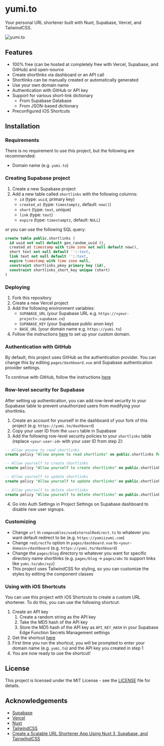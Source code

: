 # yumi.to

Your personal URL shortener built with Nuxt, Supabase, Vercel, and TailwindCSS.

![yumi.to](./readme/dashboard.png)

## Features

- 100% free (can be hosted at completely free with Vercel, Supabase, and GitHub)
  and open-source
- Create shortlinks via dashboard or an API call
- Shortlinks can be manually created or automatically generated
- Use your own domain name
- Authentication with GitHub or API key
- Support for various short-link dictionary
  - From Supabase Database
  - From JSON-based dictionary
- Preconfigured iOS Shortcuts

## Installation

### Requirements

There is no requirement to use this project, but the following are recommended:

- Domain name (e.g. `yumi.to`)

### Creating Supabase project

1. Create a new Supabase project
2. Add a new table called `shortlinks` with the following columns:
   - `id` (type: `uuid`, primary key)
   - `created_at` (type: `timestamptz`, default: `now()`)
   - `short` (type: `text`, unique)
   - `link` (type: `text`)
   - `expire` (type: `timestamptz`, default: `NULL`)

or you can use the following SQL query:

```sql
create table public.shortlinks (
  id uuid not null default gen_random_uuid (),
  created_at timestamp with time zone not null default now(),
  short text not null default ''::text,
  link text not null default ''::text,
  expire timestamp with time zone null,
  constraint shortlinks_pkey primary key (id),
  constraint shortlinks_short_key unique (short)
)
```

### Deploying

1. Fork this repository
2. Create a new Vercel project
3. Add the following environment variables:
   - `SUPABASE_URL` (your Supabase URL e.g.
     `https://<your-project>.supabase.co`)
   - `SUPABASE_KEY` (your Supabase public anon key)
   - `BASE_URL` (your domain name e.g. `https://yumi.to`)
4. Follow the instructions
   [here](https://vercel.com/docs/projects/domains/add-a-domain) to set up your
   custom domain.

### Authentication with GitHub

By default, this project uses GitHub as the authentication provider. You can
change this by editing `pages/dashboard.vue` and Supabase authentication
provider settings.

To continue with GitHub, follow the instructions
[here](https://supabase.com/docs/guides/auth/social-login/auth-github)

### Row-level security for Supabase

After setting up authentication, you can add row-level security to your Supabase
table to prevent unauthorized users from modifying your shortlinks.

1. Create an account for yourself in the dashboard of your fork of this project
   (e.g. `https://yumi.to/dashboard`)
2. Copy your user ID from the `users` table in Supabase
3. Add the following row-level security policies to your `shortlinks` table
   (replace `<your-user-id>` with your user ID from step 2):

```sql
-- Allow anyone to read shortlinks
create policy "Allow anyone to read shortlinks" on public.shortlinks for select using (true);

-- Allow yourself to create shortlinks
create policy "Allow yourself to create shortlinks" on public.shortlinks for insert with check (auth.uid() = '<your-user-id>');

-- Allow yourself to update shortlinks
create policy "Allow yourself to update shortlinks" on public.shortlinks for update using (auth.uid() = '<your-user-id>') with check (auth.uid() = '<your-user-id>');

-- Allow yourself to delete shortlinks
create policy "Allow yourself to delete shortlinks" on public.shortlinks for delete using (auth.uid() = '<your-user-id>');
```

4. Go into Auth Settings in Project Settings on Supabase dashboard to disable
   new user signups.

### Customizing

- Change `url` in `composables/useExternalRedirect.ts` to whatever you want
  default redirect to be (e.g. `https://yumiizumi.com`)
- Change `redirectTo` option in `pages/dashboard.vue` to
  `<your-domain>/dashboard` (e.g. `https://yumi.to/dashboard`)
- Change the `pages/blog` directory to whatever you want for specific directory
  name shortlinks (e.g. `pages/blog` -> `pages/abc` to support links like
  `yumi.to/abc/xyz`)
- This project uses TailwindCSS for styling, so you can customize the styles by
  editing the component classes

### Using with iOS Shortcuts

You can use this project with iOS Shortcuts to create a custom URL shortener. To
do this, you can use the following shortcut:

1. Create an API key
   1. Create a random string as the API key
   2. Take the MD5 hash of the API key
   3. Store the MD5 hash of the API key as `API_KEY_HASH` in your Supabase Edge
      Function Secrets Management settings
2. Get the shortcut [here](https://yumi.to/aa)
3. First time you run the shortcut, you will be prompted to enter your domain
   name (e.g. `yumi.to`) and the API key you created in step 1
4. You are now ready to use the shortcut!

## License

This project is licensed under the MIT License - see the [LICENSE](LICENSE) file
for details.

## Acknowledgements

- [Supabase](https://supabase.io)
- [Vercel](https://vercel.com)
- [Nuxt](https://nuxtjs.org)
- [TailwindCSS](https://tailwindcss.com)
- [Create a Scalable URL Shortener App Using Nuxt 3, Supabase, and TainwilndCSS](https://youtube.com/watch?v=A3OO1ZVLRjA)
